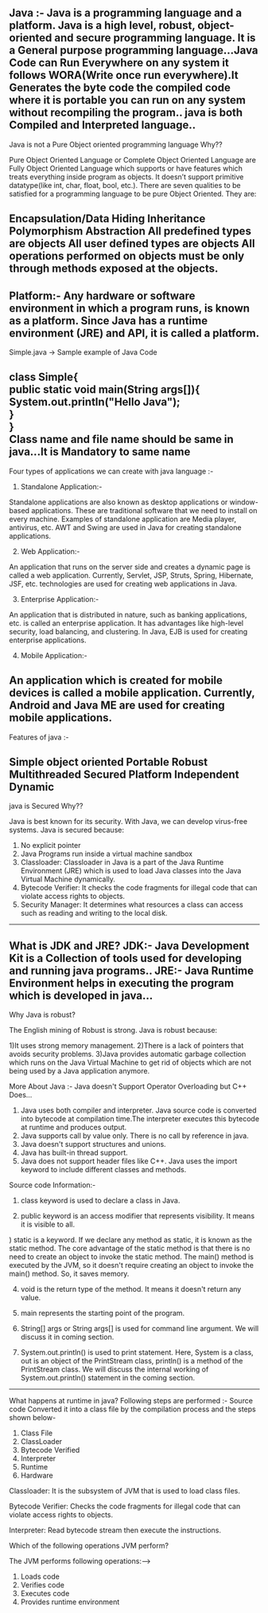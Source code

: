 Java :-
Java is a programming language and a platform. Java is a high level, robust, object-oriented and secure programming language. It is a General purpose programming language...Java Code can Run Everywhere on any system it follows WORA(Write once run everywhere).It Generates the byte code the compiled code where it is portable you can run on any system without recompiling the program..
java is both Compiled and Interpreted language..
------------------------------------------------------------------------------------------------
Java is not a Pure Object oriented programming language Why??

Pure Object Oriented Language or Complete Object Oriented Language are Fully Object Oriented Language which supports or have features which treats everything inside program as objects. It doesn’t support primitive datatype(like int, char, float, bool, etc.). There are seven qualities to be satisfied for a programming language to be pure Object Oriented. They are:

Encapsulation/Data Hiding
Inheritance
Polymorphism
Abstraction
All predefined types are objects
All user defined types are objects
All operations performed on objects must be only through methods exposed at the objects.
-------------------------------------------------------------------------------------------------
Platform:- Any hardware or software environment in which a program runs, is known as a platform. Since Java has a runtime environment (JRE) and API, it is called a platform.
----------------------------------------------------------------------
Simple.java -> Sample example of Java Code 

class Simple{  
    public static void main(String args[]){  
     System.out.println("Hello Java");  
    }  
}  
Class name and file name should be same in java...It is Mandatory to same name
-----------------------------------------------------------------------
Four types of applications we can create with java language :-

1) Standalone Application:-

Standalone applications are also known as desktop applications or window-based applications. These are traditional software that we need to install on every machine. Examples of standalone application are Media player, antivirus, etc. AWT and Swing are used in Java for creating standalone applications.

2) Web Application:-

An application that runs on the server side and creates a dynamic page is called a web application. Currently, Servlet, JSP, Struts, Spring, Hibernate, JSF, etc. technologies are used for creating web applications in Java.

3) Enterprise Application:-

An application that is distributed in nature, such as banking applications, etc. is called an enterprise application. It has advantages like high-level security, load balancing, and clustering. In Java, EJB is used for creating enterprise applications.

4) Mobile Application:-

An application which is created for mobile devices is called a mobile application. Currently, Android and Java ME are used for creating mobile applications.
--------------------------------------------------------------------------

Features of java :-

Simple
object oriented
Portable
Robust 
Multithreaded
Secured 
Platform Independent
Dynamic
--------------------------------------------------------------------------------------------
java is Secured Why??

Java is best known for its security. With Java, we can develop virus-free systems. Java is secured because:

1) No explicit pointer
2) Java Programs run inside a virtual machine sandbox
3) Classloader: Classloader in Java is a part of the Java Runtime Environment (JRE) which is used to load Java classes into the Java Virtual Machine dynamically.
4) Bytecode Verifier: It checks the code fragments for illegal code that can violate access rights to objects.
5) Security Manager: It determines what resources a class can access such as reading and writing to the local disk.
------------------------------------------------------------------------------------------------------
What is JDK and JRE?
JDK:- Java Development Kit is a Collection of tools used for developing and running java programs..
JRE:- Java Runtime Environment helps in executing the program which is developed in java...
---------------------------------------------------------------------------------------------------------------
Why Java is robust?

The English mining of Robust is strong. Java is robust because:

1)It uses strong memory management.
2)There is a lack of pointers that avoids security problems.
3)Java provides automatic garbage collection which runs on the Java Virtual Machine to get rid of objects which are not being used by a Java application anymore.

More About Java :-
Java doesn't Support Operator Overloading but C++ Does...
1) Java uses both compiler and interpreter. Java source code is converted into bytecode at compilation time.The interpreter executes this bytecode at runtime and produces output.
2) Java supports call by value only. There is no call by reference in java.
3) Java doesn't support structures and unions.
4) Java has built-in thread support.
5) Java does not support header files like C++. Java uses the import keyword to include different classes and methods.

Source code Information:-
1) class keyword is used to declare a class in Java.

2) public keyword is an access modifier that represents visibility. It means it is visible to all.

) static is a keyword. If we declare any method as static, it is known as the static method. The core advantage of the static method is that there is no need to create an object to invoke the static method. The main() method is executed by the JVM, so it doesn't require creating an object to invoke the main() method. So, it saves memory.

4) void is the return type of the method. It means it doesn't return any value.

5) main represents the starting point of the program.

6) String[] args or String args[] is used for command line argument. We will discuss it in coming section.

7) System.out.println() is used to print statement. Here, System is a class, out is an object of the PrintStream class, println() is a method of the PrintStream class. We will discuss the internal working of System.out.println() statement in the coming section.
-----------------------------------------------------------------------------------------------------------------------
What happens at runtime in java?
Following steps are performed :-
Source code Converted it into a class file by the compilation process and the steps shown below-
1) Class File
2) ClassLoader
3) Bytecode Verified
4) Interpreter
5) Runtime
6) Hardware

Classloader: It is the subsystem of JVM that is used to load class files.

Bytecode Verifier: Checks the code fragments for illegal code that can violate access rights to objects.

Interpreter: Read bytecode stream then execute the instructions.

Which of the following operations JVM perform?

The JVM performs following operations:-->

1) Loads code
2) Verifies code
3) Executes code 
4) Provides runtime environment



